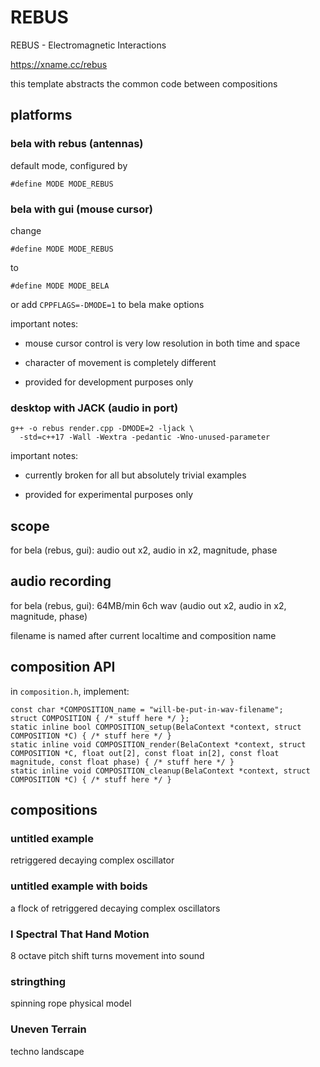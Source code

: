 # REBUS

REBUS - Electromagnetic Interactions

https://xname.cc/rebus

this template abstracts the common code between compositions

## platforms

### bela with rebus (antennas)

default mode, configured by

```
#define MODE MODE_REBUS
```

### bela with gui (mouse cursor)

change

```
#define MODE MODE_REBUS
```

to

```
#define MODE MODE_BELA
```

or add `CPPFLAGS=-DMODE=1` to bela make options

important notes:

- mouse cursor control is very low resolution in both time and space

- character of movement is completely different

- provided for development purposes only

### desktop with JACK (audio in port)

```
g++ -o rebus render.cpp -DMODE=2 -ljack \
  -std=c++17 -Wall -Wextra -pedantic -Wno-unused-parameter
```

important notes:

- currently broken for all but absolutely trivial examples

- provided for experimental purposes only

## scope

for bela (rebus, gui): audio out x2, audio in x2, magnitude, phase

## audio recording

for bela (rebus, gui): 64MB/min 6ch wav (audio out x2, audio in x2, magnitude, phase)

filename is named after current localtime and composition name

## composition API

in `composition.h`, implement:

```
const char *COMPOSITION_name = "will-be-put-in-wav-filename";
struct COMPOSITION { /* stuff here */ };
static inline bool COMPOSITION_setup(BelaContext *context, struct COMPOSITION *C) { /* stuff here */ }
static inline void COMPOSITION_render(BelaContext *context, struct COMPOSITION *C, float out[2], const float in[2], const float magnitude, const float phase) { /* stuff here */ }
static inline void COMPOSITION_cleanup(BelaContext *context, struct COMPOSITION *C) { /* stuff here */ }
```

## compositions

### untitled example

retriggered decaying complex oscillator

### untitled example with boids

a flock of retriggered decaying complex oscillators

### I Spectral That Hand Motion

8 octave pitch shift turns movement into sound

### stringthing

spinning rope physical model

### Uneven Terrain

techno landscape
